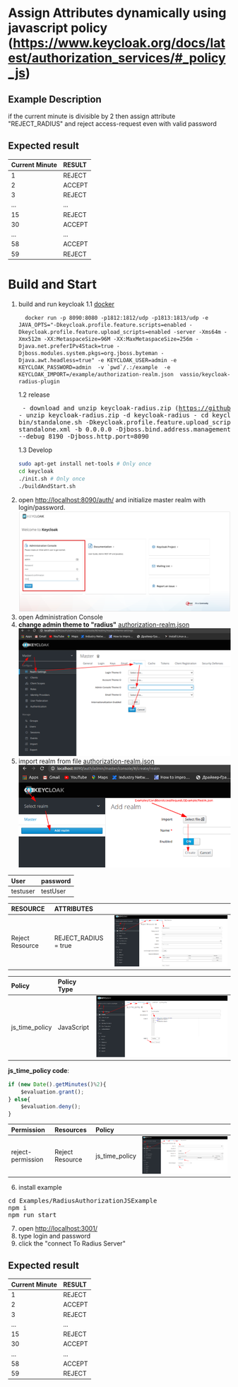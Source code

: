 # Assign Attributes dynamically using javascript policy (https://www.keycloak.org/docs/latest/authorization_services/#_policy_js)

## Example Description
if the current minute is  divisible by 2 then assign attribute "REJECT_RADIUS" and reject access-request even with valid password
## Expected result
|     Current Minute    |     RESULT      |
|:----------------------|:----------------|
|            1          |     REJECT      |
|            2          |     ACCEPT      |
|            3          |     REJECT      |
|            ...        |        ...      |
|            15         |     REJECT      |
|            30         |     ACCEPT      |
|            ...        |        ...      |
|            58         |     ACCEPT      |
|            59         |     REJECT      |


# Build and Start
1. build and run keycloak
    1.1 [docker](../../docker)
    ```
      docker run -p 8090:8080 -p1812:1812/udp -p1813:1813/udp -e JAVA_OPTS="-Dkeycloak.profile.feature.scripts=enabled -Dkeycloak.profile.feature.upload_scripts=enabled -server -Xms64m -Xmx512m -XX:MetaspaceSize=96M -XX:MaxMetaspaceSize=256m -Djava.net.preferIPv4Stack=true -Djboss.modules.system.pkgs=org.jboss.byteman -Djava.awt.headless=true" -e KEYCLOAK_USER=admin -e KEYCLOAK_PASSWORD=admin  -v `pwd`/.:/example  -e KEYCLOAK_IMPORT=/example/authorization-realm.json  vassio/keycloak-radius-plugin
    ```
    1.2 release
        <pre>
        - download and unzip keycloak-radius.zip (https://github.com/vzakharchenko/keycloak-radius-plugin/releases)
        - unzip keycloak-radius.zip -d keycloak-radius
        - cd keycloak-radius
        - sh bin/standalone.sh   -Dkeycloak.profile.feature.upload_scripts=enabled  -c standalone.xml -b 0.0.0.0 -Djboss.bind.address.management=0.0.0.0 --debug 8190 -Djboss.http.port=8090
        </pre>
    1.3 Develop
    ```sh
    sudo apt-get install net-tools # Only once
    cd keycloak
    ./init.sh # Only once
    ./buildAndStart.sh
    ```
2. open [http://localhost:8090/auth/]() and initialize master realm with login/password. ![initRealm](../../docs/initRealm.png)
3. open Administration Console
4. **change admin theme to "radius"** [authorization-realm.json](authorization-realm.json) ![selectTheme](../../docs/selectTheme.png)
5. import realm from file [authorization-realm.json](authorization-realm.json) ![importRealm](../../docs/ImportRealm3.png)

|     User    |     password    |
|:------------|:----------------|
| testuser    | testUser        |

|     RESOURCE     |  ATTRIBUTES           |                                                  |
|:-----------------|:----------------------|:-------------------------------------------------|
| Reject Resource  | REJECT_RADIUS = true  | ![RejectResource](../../docs/RejectResource.png) |

|     Policy       | Policy Type |                                              |
|:-----------------|:------------|:---------------------------------------------|
| js_time_policy   | JavaScript  | ![jstimepolicy](../../docs/jstimepolicy.png) |

**js_time_policy code**:
```javascript
if (new Date().getMinutes()%2){
    $evaluation.grant();
} else{
    $evaluation.deny();
}
```
|   Permission      | Resources        | Policy         |                                                       |
|:------------------|:-----------------|:---------------|:------------------------------------------------------|
| reject-permission | Reject Resource  | js_time_policy |  ![rejectPermission](../../docs/rejectPermission.png) |


6. install example
<pre>
cd Examples/RadiusAuthorizationJSExample
npm i
npm run start
</pre>
7. open [http://localhost:3001/](http://localhost:3001/)
8. type login and password
9. click the "connect To Radius Server"

## Expected result
|     Current Minute    |     RESULT      |
|:----------------------|:----------------|
|            1          |     REJECT      |
|            2          |     ACCEPT      |
|            3          |     REJECT      |
|            ...        |        ...      |
|            15         |     REJECT      |
|            30         |     ACCEPT      |
|            ...        |        ...      |
|            58         |     ACCEPT      |
|            59         |     REJECT      |



